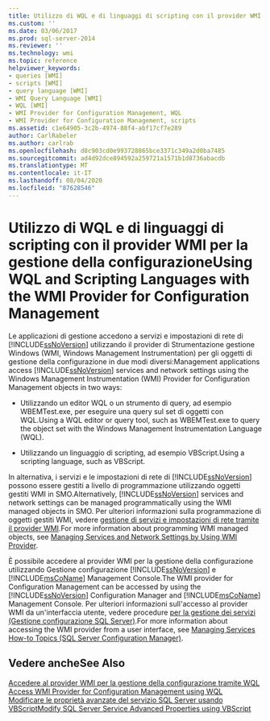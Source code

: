 ```yaml
---
title: Utilizzo di WQL e di linguaggi di scripting con il provider WMI per la gestione della configurazione | Microsoft Docs
ms.custom: ''
ms.date: 03/06/2017
ms.prod: sql-server-2014
ms.reviewer: ''
ms.technology: wmi
ms.topic: reference
helpviewer_keywords:
- queries [WMI]
- scripts [WMI]
- query language [WMI]
- WMI Query Language [WMI]
- WQL [WMI]
- WMI Provider for Configuration Management, WQL
- WMI Provider for Configuration Management, scripts
ms.assetid: c1e64905-3c2b-4974-88f4-abf17cf7e289
author: CarlRabeler
ms.author: carlrab
ms.openlocfilehash: d8c903cd0e993728865bce3371c349a2d0ba7485
ms.sourcegitcommit: ad4d92dce894592a259721a1571b1d8736abacdb
ms.translationtype: MT
ms.contentlocale: it-IT
ms.lasthandoff: 08/04/2020
ms.locfileid: "87628546"
---
```

# <a name="using-wql-and-scripting-languages-with-the-wmi-provider-for-configuration-management"></a><span data-ttu-id="6af00-102">Utilizzo di WQL e di linguaggi di scripting con il provider WMI per la gestione della configurazione</span><span class="sxs-lookup"><span data-stu-id="6af00-102">Using WQL and Scripting Languages with the WMI Provider for Configuration Management</span></span>
  <span data-ttu-id="6af00-103">Le applicazioni di gestione accedono a servizi e impostazioni di rete di [!INCLUDE[ssNoVersion](../../includes/ssnoversion-md.md)] utilizzando il provider di Strumentazione gestione Windows (WMI, Windows Management Instrumentation) per gli oggetti di gestione della configurazione in due modi diversi:</span><span class="sxs-lookup"><span data-stu-id="6af00-103">Management applications access [!INCLUDE[ssNoVersion](../../includes/ssnoversion-md.md)] services and network settings using the Windows Management Instrumentation (WMI) Provider for Configuration Management objects in two ways:</span></span>  
  
-   <span data-ttu-id="6af00-104">Utilizzando un editor WQL o un strumento di query, ad esempio WBEMTest.exe, per eseguire una query sul set di oggetti con WQL.</span><span class="sxs-lookup"><span data-stu-id="6af00-104">Using a WQL editor or query tool, such as WBEMTest.exe to query the object set with the Windows Management Instrumentation Language (WQL).</span></span>  
  
-   <span data-ttu-id="6af00-105">Utilizzando un linguaggio di scripting, ad esempio VBScript.</span><span class="sxs-lookup"><span data-stu-id="6af00-105">Using a scripting language, such as VBScript.</span></span>  
  
 <span data-ttu-id="6af00-106">In alternativa, i servizi e le impostazioni di rete di [!INCLUDE[ssNoVersion](../../includes/ssnoversion-md.md)] possono essere gestiti a livello di programmazione utilizzando oggetti gestiti WMI in SMO.</span><span class="sxs-lookup"><span data-stu-id="6af00-106">Alternatively, [!INCLUDE[ssNoVersion](../../includes/ssnoversion-md.md)] services and network settings can be managed programmatically using the WMI managed objects in SMO.</span></span> <span data-ttu-id="6af00-107">Per ulteriori informazioni sulla programmazione di oggetti gestiti WMI, vedere [gestione di servizi e impostazioni di rete tramite il provider WMI](../server-management-objects-smo/tasks/managing-services-and-network-settings-by-using-wmi-provider.md).</span><span class="sxs-lookup"><span data-stu-id="6af00-107">For more information about programming WMI managed objects, see [Managing Services and Network Settings by Using WMI Provider](../server-management-objects-smo/tasks/managing-services-and-network-settings-by-using-wmi-provider.md).</span></span>  
  
 <span data-ttu-id="6af00-108">È possibile accedere al provider WMI per la gestione della configurazione utilizzando Gestione configurazione [!INCLUDE[ssNoVersion](../../includes/ssnoversion-md.md)] e [!INCLUDE[msCoName](../../includes/msconame-md.md)] Management Console.</span><span class="sxs-lookup"><span data-stu-id="6af00-108">The WMI provider for Configuration Management can be accessed by using the [!INCLUDE[ssNoVersion](../../includes/ssnoversion-md.md)] Configuration Manager and [!INCLUDE[msCoName](../../includes/msconame-md.md)] Management Console.</span></span> <span data-ttu-id="6af00-109">Per ulteriori informazioni sull'accesso al provider WMI da un'interfaccia utente, vedere procedure [per la gestione dei servizi &#40;Gestione configurazione SQL Server&#41;](../../database-engine/managing-services-how-to-topics-sql-server-configuration-manager.md).</span><span class="sxs-lookup"><span data-stu-id="6af00-109">For more information about accessing the WMI provider from a user interface, see [Managing Services How-to Topics &#40;SQL Server Configuration Manager&#41;](../../database-engine/managing-services-how-to-topics-sql-server-configuration-manager.md).</span></span>  
  
## <a name="see-also"></a><span data-ttu-id="6af00-110">Vedere anche</span><span class="sxs-lookup"><span data-stu-id="6af00-110">See Also</span></span>  
 <span data-ttu-id="6af00-111">[Accedere al provider WMI per la gestione della configurazione tramite WQL](access-wmi-provider-for-configuration-management-using-wql.md) </span><span class="sxs-lookup"><span data-stu-id="6af00-111">[Access WMI Provider for Configuration Management using WQL](access-wmi-provider-for-configuration-management-using-wql.md) </span></span>  
 [<span data-ttu-id="6af00-112">Modificare le proprietà avanzate del servizio SQL Server usando VBScript</span><span class="sxs-lookup"><span data-stu-id="6af00-112">Modify SQL Server Service Advanced Properties using VBScript</span></span>](access-wmi-provider-for-configuration-management-using-vbscript.md)  
  
  
